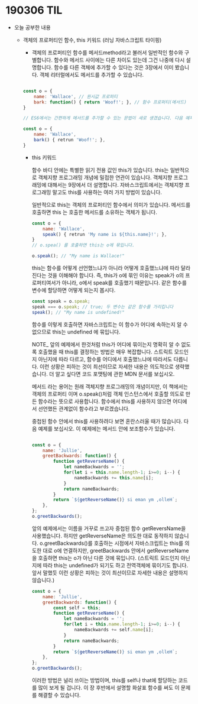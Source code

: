# 190306 TIL

- 오늘 공부한 내용

  - 객체의 프로퍼티인 함수, this 키워드 (러닝 자바스크립트 타이핑)

    - 객체의 프로퍼티인 함수를 메서드method라고 불러서 일반적인 함수와 구별합니다. 함수와 메서드 사이에는 다른 차이도 있는데 그건 나중에 다시 설명합니다. 함수를 다른 객체에 추가할 수 있다는 것은 3장에서 이미 봤습니다. 객체 리터럴에서도 메서드를 추가할 수 있습니다.

    ```javascript
    
    const o = {
        name: 'Wallace', // 원시값 프로퍼티
        bark: function() { return 'Woof!'; }, // 함수 프로퍼티(메서드)
    }
    
    // ES6에서는 간편하게 메서드를 추가할 수 있는 문법이 새로 생겼습니다. 다음 예제는 이전 예제와 동일합니다.
    
    const o = {
        name: 'Wallace',
        bark() { retrun 'Woof!'; },
    }
    ```

    - this 키워드

      함수 바디 안에는 특별한 읽기 전용 값인 this가 있습니다. this는 일반적으로 객체지향 프로그래밍 개념에 밀접한 연관이 있습니다. 객체지향 프로그래밍에 대해서는 9장에서 더 설명합니다. 자바스크립트에서는 객체지향 프로그래밍 말고도 this를 사용하는 여러 가지 방법이 있습니다.

      일반적으로 this는 객체의 프로퍼티인 함수에서 의미가 있습니다. 메서드를 호출하면 this 는 호출한 메서드를 소유하는 객체가 됩니다.

      ```javascript
      const o = {
          name: 'Wallace',
          speak() { retrun 'My name is ${this.name}!'; },
      }
      // o.spea() 를 호출하면 this는 o에 묶입니다.
      
      o.speak(); // "My name is Wallace!"
      
      
      ```

      this는 함수를 어떻게 선언했느냐가 아니라 어떻게 호출했느냐에 따라 달라진다는 것을 이해해야 합니다. 즉, this가 o에 묶인 이유는 speak가 o의 프로퍼티여서가 아니라, o에서 speak를 호출했기 때문입니다. 같은 함수를 변수에 할당하면 어떻게 되는지 봅시다.

      ```javascript
      const speak = o.speak;
      speak === o.speak; // true; 두 변수는 같은 함수를 가리킵니다
      speak(); // "My name is undefined!"
      ```

      함수를 이렇게 호출하면 자바스크립트는 이 함수가 어디에 속하는지 알 수 없으므로 this는 undefined 에 묶입니다.

      NOTE_ 앞의 예제에서 한것처럼 this가 어디에 묶이는지 명확히 알 수 없도록 호출했을 때 this를 결정하는 방법은 매우 복잡합니다. 스트릭트 모드인지 아닌지에 따라 다르고, 함수를 어디에서 호출했느냐에 따라서도 다릅니다. 이런 상황은 피하는 것이 최선이므로 자세한 내용은 의도적으로 생략했습니다. 더 알고 싶다면 코드 포맷팅에 관한 MDN 문서를 보십시오.

      

      메서드 라는 용어는 원래 객체지향 프로그래밍의 개념이지만, 이 책에서는 객체의 프로퍼티 이며 o.speak()처럼 객체 인스턴스에서 호출할 의도로 만든 함수라는 뜻으로 사용합니다. 함수에서 this를 사용하지 않으면 어디에서 선언했든 관계없이 함수라고 부르겠습니다.

      

      중첩된 함수 안에서 this를 사용하려다 보면 혼란스러울 때가 많습니다. 다음 예제를 보십시오. 이 예제에는 메서드 안에 보조함수가 있습니다.

      ```javascript
      
      const o = {
          name: 'Jullie',
          greetBackwards: function() {
              function getReverseName() {
                  let nameBackwards = '';
                  for(let i = this.name.length-1; i>=0; i--) {
                      nameBackwards += this.name[i];
                  }
                  return nameBackwards;
              }
              return `${getReverseName()} si eman ym ,olleH`;
          },
      };
      o.greetBackwards();
      
      ```

      앞의 예제에서는 이름을 거꾸로 쓰고자 중첩된 함수 getReversName을 사용했습니다. 하지만 getReverseName은 의도한 대로 동작하지 않습니다. o.greetBackwards()를 호출하는 시점에서 자바스크립트는 this를 의도한 대로 o에 연결하지만, greetBackwards 안에서 getReverseName을 호출하면 this는 o가 아닌 다른 것에 묶입니다. (스트릭트 모드인지 아닌지에 따라 this는 undefined가 되기도 하고 전역객체에 묶이기도 합니다. 앞서 말했듯 이런 상황은 피하는 것이 최선이므로 자세한 내용은 설명하지 않습니다.)

      ```javascript
      const o = {
          name: 'Jullie',
          greetBackwards: function() {
              const self = this;
              function getReverseName() {
                  let nameBackwards = '';
                  for(let i = this.name.length-1; i>=0; i--) {
                      nameBackwards += self.name[i];
                  }
                  return nameBackwards;
              }
              return `${getReverseName()} si eman ym ,olleH`;
          },
      };
      o.greetBackwards();
      
      ```

      이러한 방법은 널리 쓰이는 방법이며, this를 self나 that에 할당하는 코드를 많이 보게 될 겁니다. 이 장 후반에서 설명할 화살표 함수를 써도 이 문제를 해결할 수 있습니다.